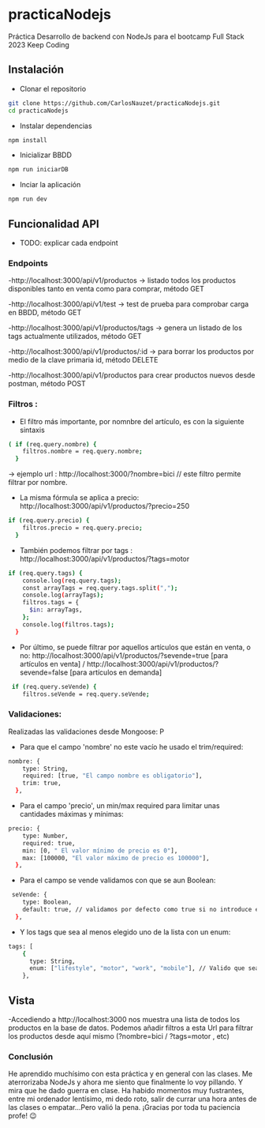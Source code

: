 # practicaNodejs
Práctica Desarrollo de backend con NodeJs para el bootcamp Full Stack 2023 Keep Coding

## Instalación
- Clonar el repositorio
```sh
git clone https://github.com/CarlosNauzet/practicaNodejs.git
cd practicaNodejs
```
- Instalar dependencias
```sh
npm install
```
- Inicializar BBDD
```sh
npm run iniciarDB
```
- Inciar la aplicación
 ```sh
npm run dev
```

## Funcionalidad API
- TODO: explicar cada endpoint
### Endpoints
-http://localhost:3000/api/v1/productos -> listado todos los productos disponibles tanto en venta como para comprar, método GET

-http://localhost:3000/api/v1/test -> test de prueba para comprobar carga en BBDD, método GET

-http://localhost:3000/api/v1/productos/tags -> genera un listado de los tags actualmente utilizados, método GET

-http://localhost:3000/api/v1/productos/:id -> para borrar los productos por medio de la clave primaria id, método DELETE

-http://localhost:3000/api/v1/productos para crear productos nuevos desde postman, método POST

### Filtros : 
- El filtro más importante, por nomnbre del artículo, es con la siguiente sintaxis

```sh
( if (req.query.nombre) {
    filtros.nombre = req.query.nombre;
  }
```

 -> ejemplo url : http://localhost:3000/?nombre=bici // este filtro permite filtrar por nombre.

- La misma fórmula se aplica a precio: http://localhost:3000/api/v1/productos/?precio=250
```sh
if (req.query.precio) {
    filtros.precio = req.query.precio;
  }
```
- También podemos filtrar por tags : http://localhost:3000/api/v1/productos/?tags=motor
```sh
if (req.query.tags) {
    console.log(req.query.tags);
    const arrayTags = req.query.tags.split(",");
    console.log(arrayTags);
    filtros.tags = {
      $in: arrayTags,
    };
    console.log(filtros.tags);
  }
```
- Por último, se puede filtrar por aquellos artículos que están en venta, o no: http://localhost:3000/api/v1/productos/?sevende=true [para artículos en venta] / http://localhost:3000/api/v1/productos/?sevende=false [para artículos en demanda]
```sh
 if (req.query.seVende) {
    filtros.seVende = req.query.seVende;
```

### Validaciones: 
Realizadas las validaciones desde Mongoose: P
- Para que el campo 'nombre' no este vacío he usado el trim/required:
```sh
nombre: {
    type: String,
    required: [true, "El campo nombre es obligatorio"],
    trim: true,
  },
```
- Para el campo 'precio', un min/max required para limitar unas cantidades máximas y mínimas:
```sh
precio: {
    type: Number,
    required: true,
    min: [0, " El valor mínimo de precio es 0"],
    max: [100000, "El valor máximo de precio es 100000"],
  },
```

- Para el campo se vende validamos con que se aun Boolean:
```sh
 seVende: {
    type: Boolean,
    default: true, // validamos por defecto como true si no introduce este valor
  },
```
- Y los tags que sea al menos elegido uno de la lista con un enum:
```sh
tags: [
    {
      type: String,
      enum: ["lifestyle", "motor", "work", "mobile"], // Valido que sea uno de los 4 tags que tenemos asigandos
    },
```

## Vista
-Accediendo a http://localhost:3000 nos muestra una lista de todos los productos en la base de datos. 
Podemos añadir filtros a esta Url para filtrar los productos desde aquí mismo (?nombre=bici / ?tags=motor , etc)

### Conclusión

He aprendido muchísimo con esta práctica y en general con las clases. Me aterrorizaba NodeJs y ahora me siento que finalmente lo voy pillando. 
Y mira que he dado guerra en clase. Ha habido momentos muy fustrantes, entre mi ordenador lentísimo, mi dedo roto, salir de currar una hora antes de las clases o empatar...Pero valió la pena.
¡Gracias por toda tu paciencia profe! 😉


